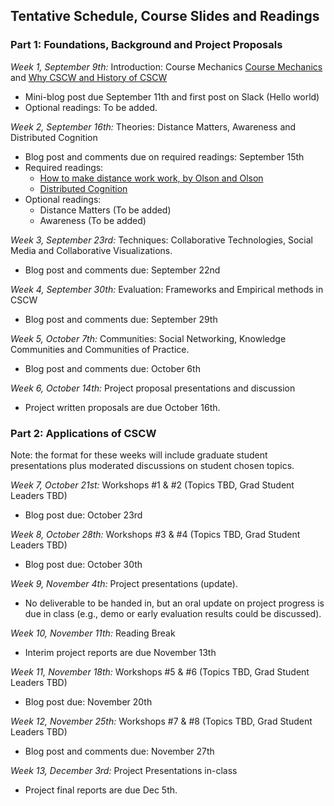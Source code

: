## Tentative Schedule, Course Slides and Readings

### Part 1: Foundations, Background and Project Proposals

*Week 1, September 9th:* Introduction: Course Mechanics [Course Mechanics](slides/course_mechanics.pdf) and [Why CSCW and History of CSCW](slides/course_introduction.pdf)
  * Mini-blog post due September 11th and first post on Slack (Hello world)
  * Optional readings:  To be added.

*Week 2, September 16th:* Theories: Distance Matters, Awareness and Distributed Cognition
  * Blog post and comments due on required readings: September 15th
  * Required readings:  
     * [How to make distance work work, by Olson and Olson](http://interactions.acm.org/archive/view/march-april-2014/how-to-make-distance-work-work)
     * [Distributed Cognition](http://dl.acm.org/citation.cfm?id=353487) 
  * Optional readings: 
     * Distance Matters (To be added)
     * Awareness (To be added)
  
*Week 3, September 23rd:* Techniques: Collaborative Technologies,  Social Media and Collaborative Visualizations. 
  * Blog post and comments due: September 22nd

*Week 4, September 30th:* Evaluation: Frameworks and Empirical methods in CSCW  
  * Blog post and comments due: September 29th

*Week 5, October 7th:* Communities: Social Networking, Knowledge Communities and Communities of Practice.  
  * Blog post and comments due: October 6th

*Week 6, October 14th:* Project proposal presentations and discussion
  * Project written proposals are due October 16th. 

### Part 2: Applications of CSCW 
Note: the format for these weeks will include graduate student presentations plus moderated discussions on student chosen topics. 

*Week 7, October 21st:* Workshops #1 & #2 (Topics TBD, Grad Student Leaders TBD)
  * Blog post due: October 23rd

*Week 8, October 28th:* Workshops #3 & #4 (Topics TBD, Grad Student Leaders TBD)
  * Blog post due: October 30th

*Week 9, November 4th:* Project presentations (update).  
  * No deliverable to be handed in, but an oral update on project progress is due in class (e.g., demo or early evaluation results could be discussed). 

*Week 10, November 11th:*  Reading Break
  * Interim project reports are due November 13th
 
*Week 11, November 18th:* Workshops #5 & #6 (Topics TBD, Grad Student Leaders TBD)
  * Blog post due: November 20th

*Week 12, November 25th:* Workshops #7 & #8 (Topics TBD, Grad Student Leaders TBD)
  * Blog post and comments due: November 27th

*Week 13, December 3rd:* Project Presentations in-class
  * Project final reports are due Dec 5th. 


